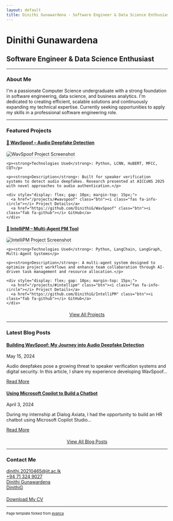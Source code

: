 ```yaml
---
layout: default
title: Dinithi Gunawardena - Software Engineer & Data Science Enthusiast
---
```


# Dinithi Gunawardena

## Software Engineer & Data Science Enthusiast

---

### About Me

I'm a passionate Computer Science undergraduate with a strong foundation in software engineering, data science, and business analytics. I'm dedicated to creating efficient, scalable solutions and continuously expanding my technical expertise. Currently seeking opportunities to apply my skills in a professional software engineering role.

---

### Featured Projects

<div class="featured-projects">
  <div class="project-card">
    <h4><a href="/projects/#wavspoof">🧠 WavSpoof – Audio Deepfake Detection</a></h4>
    <img src="images/wavspoof.png?raw=true" alt="WavSpoof Project Screenshot" style="max-width: 400px; border-radius: 5px; box-shadow: 0 4px 8px rgba(0,0,0,0.1);"/>
    
    <p><strong>Technologies Used</strong>: Python, LCNN, HuBERT, MFCC, CQT</p>
    
    <p><strong>Description</strong>: Built for speaker verification systems to detect audio deepfakes. Research presented at AICCoNS 2025 with novel approaches to audio authentication.</p>
    
    <div style="display: flex; gap: 10px; margin-top: 15px;">
      <a href="/projects/#wavspoof" class="btn"><i class="fas fa-info-circle"></i> Project Details</a>
      <a href="https://github.com/DinithiG/WavSpoof" class="btn"><i class="fab fa-github"></i> GitHub</a>
    </div>
  </div>

  <div class="project-card">
    <h4><a href="/projects/#intellipm">🤖 IntelliPM – Multi-Agent PM Tool</a></h4>
    <img src="images/intellipm.png?raw=true" alt="IntelliPM Project Screenshot" style="max-width: 400px; border-radius: 5px; box-shadow: 0 4px 8px rgba(0,0,0,0.1);"/>
    
    <p><strong>Technologies Used</strong>: Python, LangChain, LangGraph, Multi-Agent Systems</p>
    
    <p><strong>Description</strong>: A multi-agent system designed to optimize project workflows and enhance team collaboration through AI-driven task management and resource allocation.</p>
    
    <div style="display: flex; gap: 10px; margin-top: 15px;">
      <a href="/projects/#intellipm" class="btn"><i class="fas fa-info-circle"></i> Project Details</a>
      <a href="https://github.com/DinithiG/IntelliPM" class="btn"><i class="fab fa-github"></i> GitHub</a>
    </div>
  </div>
</div>

<div style="text-align: center; margin-top: 20px;">
  <a href="/projects/" class="btn"><i class="fas fa-code"></i> View All Projects</a>
</div>

---

### Latest Blog Posts

<div class="blog-preview">
  <div class="blog-post">
    <h4><a href="/blog/#audio-deepfake">Building WavSpoof: My Journey into Audio Deepfake Detection</a></h4>
    <div class="blog-meta">
      <span class="blog-date"><i class="far fa-calendar-alt"></i> May 15, 2024</span>
    </div>
    <p>
      Audio deepfakes pose a growing threat to speaker verification systems and digital security. In this article, I share my experience developing WavSpoof...
    </p>
    <a href="/blog/#audio-deepfake" class="btn"><i class="fas fa-book-open"></i> Read More</a>
  </div>

  <div class="blog-post">
    <h4><a href="/blog/#copilot-chatbot">Using Microsoft Copilot to Build a Chatbot</a></h4>
    <div class="blog-meta">
      <span class="blog-date"><i class="far fa-calendar-alt"></i> April 3, 2024</span>
    </div>
    <p>
      During my internship at Dialog Axiata, I had the opportunity to build an HR chatbot using Microsoft Copilot Studio...
    </p>
    <a href="/blog/#copilot-chatbot" class="btn"><i class="fas fa-book-open"></i> Read More</a>
  </div>
</div>

<div style="text-align: center; margin-top: 20px;">
  <a href="/blog/" class="btn"><i class="fas fa-blog"></i> View All Blog Posts</a>
</div>

---

<a name="contact"></a>
### Contact Me

<div class="contact-section">
  <div class="contact-item">
    <i class="fas fa-envelope"></i> <a href="mailto:dinithi.20210465@iit.ac.lk">dinithi.20210465@iit.ac.lk</a>
  </div>
  
  <div class="contact-item">
    <i class="fas fa-phone"></i> <a href="tel:+94713249027">+94 71 324 9027</a>
  </div>
  
  <div class="contact-item">
    <i class="fab fa-linkedin"></i> <a href="https://lk.linkedin.com/in/dinithi-gunawardena-7719a9164" target="_blank">Dinithi Gunawardena</a>
  </div>
  
  <div class="contact-item">
    <i class="fab fa-github"></i> <a href="https://github.com/DinithiG" target="_blank">DinithiG</a>
  </div>
</div>

<div style="margin-top: 20px;">
  <a href="/CV_ DinithiGunawardena.pdf" class="btn" target="_blank"><i class="fas fa-file-alt"></i> Download My CV</a>
</div>

---

<p style="font-size:11px">Page template forked from <a href="https://github.com/evanca/quick-portfolio">evanca</a></p>
<!-- Remove above link if you don't want to attibute -->
